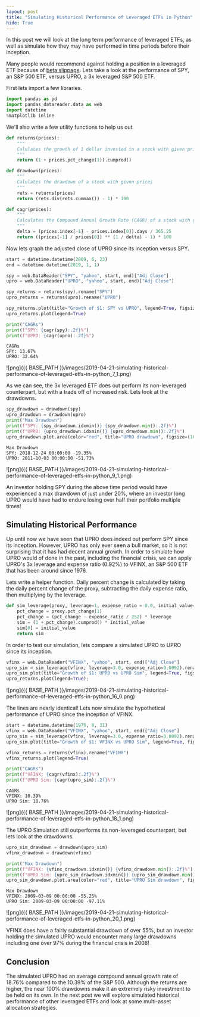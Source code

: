 ```yaml
---
layout: post
title: "Simulating Historical Performance of Leveraged ETFs in Python"
hide: True
---
```

In this post we will look at the long term performance of leveraged ETFs, as well as simulate how they may have performed in time periods before their inception.

Many people would recommend against holding a position in a leveraged ETF because of [beta slippage](https://seekingalpha.com/article/1864191-what-you-need-to-know-about-the-decay-of-leveraged-etfs). Lets take a look at the performance of SPY, an S&P 500 ETF, versus UPRO, a 3x leveraged S&P 500 ETF.

First lets import a few libraries.


```python
import pandas as pd 
import pandas_datareader.data as web
import datetime
%matplotlib inline
```

We'll also write a few utility functions to help us out.


```python
def returns(prices):
    """
    Calulates the growth of 1 dollar invested in a stock with given prices
    """
    return (1 + prices.pct_change(1)).cumprod()

def drawdown(prices):
    """
    Calulates the drawdown of a stock with given prices
    """
    rets = returns(prices)
    return (rets.div(rets.cummax()) - 1) * 100

def cagr(prices):
    """
    Calculates the Compound Annual Growth Rate (CAGR) of a stock with given prices
    """
    delta = (prices.index[-1] - prices.index[0]).days / 365.25
    return ((prices[-1] / prices[0]) ** (1 / delta) - 1) * 100
```

Now lets graph the adjusted close of UPRO since its inception versus SPY.


```python
start = datetime.datetime(2009, 6, 23)
end = datetime.datetime(2019, 1, 1)

spy = web.DataReader("SPY", "yahoo", start, end)["Adj Close"]
upro = web.DataReader("UPRO", "yahoo", start, end)["Adj Close"]

spy_returns = returns(spy).rename("SPY")
upro_returns = returns(upro).rename("UPRO")

spy_returns.plot(title="Growth of $1: SPY vs UPRO", legend=True, figsize=(10,6))
upro_returns.plot(legend=True)

print("CAGRs")
print(f"SPY: {cagr(spy):.2f}%")
print(f"UPRO: {cagr(upro):.2f}%")
```

    CAGRs
    SPY: 13.67%
    UPRO: 32.64%


 
![png]({{ BASE_PATH }}/images/2019-04-21-simulating-historical-performance-of-leveraged-etfs-in-python_7_1.png) 


As we can see, the 3x leveraged ETF does out perform its non-leveraged counterpart, but with a trade off of increased risk. Lets look at the drawdowns.


```python
spy_drawdown = drawdown(spy)
upro_drawdown = drawdown(upro)
print("Max Drawdown")
print(f"SPY: {spy_drawdown.idxmin()} {spy_drawdown.min():.2f}%")
print(f"UPRO: {upro_drawdown.idxmin()} {upro_drawdown.min():.2f}%")
upro_drawdown.plot.area(color="red", title="UPRO drawdown", figsize=(10,6));
```

    Max Drawdown
    SPY: 2018-12-24 00:00:00 -19.35%
    UPRO: 2011-10-03 00:00:00 -51.73%


 
![png]({{ BASE_PATH }}/images/2019-04-21-simulating-historical-performance-of-leveraged-etfs-in-python_9_1.png) 


An investor holding SPY during the above time period would have experienced a max drawdown of just under 20%, where an investor long UPRO would have had to endure losing over half their portfolio multiple times!

## Simulating Historical Performance

Up until now we have seen that UPRO does indeed out perform SPY since its inception. However, UPRO has only ever seen a bull market, so it is not surprising that it has had decent annual growth. In order to simulate how UPRO would of done in the past, including the financial crisis, we can apply UPRO's 3x leverage and expense ratio (0.92%) to VFINX, an S&P 500 ETF that has been around since 1976.

Lets write a helper function. Daily percent change is calculated by taking the daily percent change of the proxy, subtracting the daily expense ratio, then multiplying by the leverage.


```python
def sim_leverage(proxy, leverage=1, expense_ratio = 0.0, initial_value=1.0):
    pct_change = proxy.pct_change(1)
    pct_change = (pct_change - expense_ratio / 252) * leverage
    sim = (1 + pct_change).cumprod() * initial_value
    sim[0] = initial_value
    return sim
```

In order to test our simulation, lets compare a simulated UPRO to UPRO since its inception.


```python
vfinx = web.DataReader("VFINX", "yahoo", start, end)["Adj Close"]
upro_sim = sim_leverage(vfinx, leverage=3.0, expense_ratio=0.0092).rename("UPRO Sim")
upro_sim.plot(title="Growth of $1: UPRO vs UPRO Sim", legend=True, figsize=(10,6))
upro_returns.plot(legend=True);
```

 
![png]({{ BASE_PATH }}/images/2019-04-21-simulating-historical-performance-of-leveraged-etfs-in-python_16_0.png) 


The lines are nearly identical! Lets now simulate the hypothetical performance of UPRO since the inception of VFINX.


```python
start = datetime.datetime(1976, 8, 31)
vfinx = web.DataReader("VFINX", "yahoo", start, end)["Adj Close"]
upro_sim = sim_leverage(vfinx, leverage=3.0, expense_ratio=0.0092).rename("UPRO Sim")
upro_sim.plot(title="Growth of $1: VFINX vs UPRO Sim", legend=True, figsize=(10,6))

vfinx_returns = returns(vfinx).rename("VFINX")
vfinx_returns.plot(legend=True)

print("CAGRs")
print(f"VFINX: {cagr(vfinx):.2f}%")
print(f"UPRO Sim: {cagr(upro_sim):.2f}%")
```

    CAGRs
    VFINX: 10.39%
    UPRO Sim: 18.76%


 
![png]({{ BASE_PATH }}/images/2019-04-21-simulating-historical-performance-of-leveraged-etfs-in-python_18_1.png) 


The UPRO Simulation still outperforms its non-leveraged counterpart, but lets look at the drawdowns.


```python
upro_sim_drawdown = drawdown(upro_sim)
vfinx_drawdown = drawdown(vfinx)

print("Max Drawdown")
print(f"VFINX: {vfinx_drawdown.idxmin()} {vfinx_drawdown.min():.2f}%")
print(f"UPRO Sim: {upro_sim_drawdown.idxmin()} {upro_sim_drawdown.min():.2f}%")
upro_sim_drawdown.plot.area(color="red", title="UPRO Sim drawdown", figsize=(10,6));
```

    Max Drawdown
    VFINX: 2009-03-09 00:00:00 -55.25%
    UPRO Sim: 2009-03-09 00:00:00 -97.11%


 
![png]({{ BASE_PATH }}/images/2019-04-21-simulating-historical-performance-of-leveraged-etfs-in-python_20_1.png) 


VFINX does have a fairly substantial drawdown of over 55%, but an investor holding the simulated UPRO would encounter many large drawdowns including one over 97% during the financial crisis in 2008!

## Conclusion

The simulated UPRO had an average compound annual growth rate of 18.76% compared to the 10.39% of the S&P 500. Although the returns are higher, the near 100% drawdowns make it an extremely risky investment to be held on its own. In the next post we will explore simulated historical performance of other leveraged ETFs and look at some multi-asset allocation strategies.
